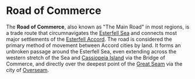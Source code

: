 # Road of Commerce

The **Road of Commerce**, also known as "The Main Road" in most regions, is a trade route that circumnavigates the [Esterfell Sea](../../mote/esterfell/lenya/esterfell-sea) and connects most major settlements of the [Esterfell Accord](esterfell-accord.md). The road is considered the primary method of movement between Accord cities by land. It forms an unbroken passage around the Esterfell Sea, even extending across the western stretch of the Sea and [Cassiopeia Island](../../mote/esterfell/lenya/esterfell-sea/cassiopeia-island) via the Bridge of Commerce, and directly over the deepest point of the [Great Seam](../../mote/esterfell/lenya/great-seam) via the city of [Overseam](overseam.md).

